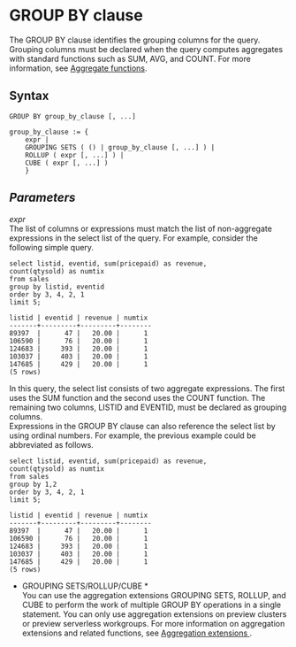 # GROUP BY clause<a name="r_GROUP_BY_clause"></a>

The GROUP BY clause identifies the grouping columns for the query\. Grouping columns must be declared when the query computes aggregates with standard functions such as SUM, AVG, and COUNT\. For more information, see [Aggregate functions](c_Aggregate_Functions.md)\. 

## Syntax<a name="r_GROUP_BY_clause-syntax"></a>

```
GROUP BY group_by_clause [, ...]

group_by_clause := {
    expr |
    GROUPING SETS ( () | group_by_clause [, ...] ) |
    ROLLUP ( expr [, ...] ) |
    CUBE ( expr [, ...] )
    }
```

## *Parameters*<a name="r_GROUP_BY_clause-parameters"></a>

 *expr*  
The list of columns or expressions must match the list of non\-aggregate expressions in the select list of the query\. For example, consider the following simple query\.  

```
select listid, eventid, sum(pricepaid) as revenue,
count(qtysold) as numtix
from sales
group by listid, eventid
order by 3, 4, 2, 1
limit 5;

listid | eventid | revenue | numtix
-------+---------+---------+--------
89397  |      47 |   20.00 |      1
106590 |      76 |   20.00 |      1
124683 |     393 |   20.00 |      1
103037 |     403 |   20.00 |      1
147685 |     429 |   20.00 |      1
(5 rows)
```
In this query, the select list consists of two aggregate expressions\. The first uses the SUM function and the second uses the COUNT function\. The remaining two columns, LISTID and EVENTID, must be declared as grouping columns\.  
Expressions in the GROUP BY clause can also reference the select list by using ordinal numbers\. For example, the previous example could be abbreviated as follows\.  

```
select listid, eventid, sum(pricepaid) as revenue,
count(qtysold) as numtix
from sales
group by 1,2
order by 3, 4, 2, 1
limit 5;

listid | eventid | revenue | numtix
-------+---------+---------+--------
89397  |      47 |   20.00 |      1
106590 |      76 |   20.00 |      1
124683 |     393 |   20.00 |      1
103037 |     403 |   20.00 |      1
147685 |     429 |   20.00 |      1
(5 rows)
```

 * GROUPING SETS/ROLLUP/CUBE *   
You can use the aggregation extensions GROUPING SETS, ROLLUP, and CUBE to perform the work of multiple GROUP BY operations in a single statement\. You can only use aggregation extensions on preview clusters or preview serverless workgroups\. For more information on aggregation extensions and related functions, see [Aggregation extensions ](r_GROUP_BY_aggregation-extensions.md)\. 